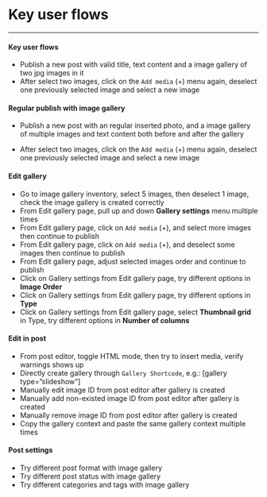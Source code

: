 # Key user flows

---
#### Key user flows

* Publish a new post with valid title, text content and a image gallery of two jpg images in it
* After select two images, click on the `Add media` (+) menu again, deselect one previously selected image and select a new image




#### Regular publish with image gallery
* Publish a new post with an regular inserted photo, and a image gallery of multiple images and text content both before and after the gallery

* After select two images, click on the `Add media` (+) menu again, deselect one previously selected image and select a new image



#### Edit gallery
* Go to image gallery inventory, select 5 images, then deselect 1 image, check the image gallery is created correctly
* From Edit gallery page, pull up and down **Gallery settings** menu multiple times
* From Edit gallery page, click on `Add media` (+), and select more images then continue to publish
* From Edit gallery page, click on `Add media` (+), and deselect some images then continue to publish
* From Edit gallery page, adjust selected images order and continue to publish
* Click on Gallery settings from Edit gallery page, try different options in **Image Order**
* Click on Gallery settings from Edit gallery page, try different options in **Type**
* Click on Gallery settings from Edit gallery page, select **Thumbnail grid** in Type, try different options in **Number of columns**

#### Edit in post
* From post editor, toggle HTML mode, then try to insert media, verify warnings shows up
* Directly create gallery through `Gallery Shortcode`, e.g.: [gallery type=”slideshow”]
* Manually edit image ID from post editor after gallery is created
* Manually add non-existed image ID from post editor after gallery is created
* Manually remove image ID from post editor after gallery is created
* Copy the gallery context and paste the same gallery context multiple times

#### Post settings
* Try different post format with image gallery
* Try different post status with image gallery
* Try different categories and tags with image gallery




